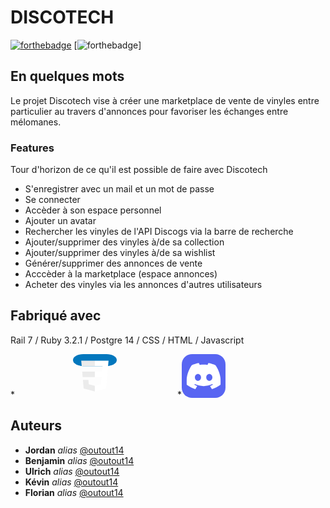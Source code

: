 # DISCOTECH

[![forthebadge](http://forthebadge.com/images/badges/built-with-love.svg)](http://forthebadge.com) [![forthebadge](https://forthebadge.com/images/badges/made-with-ruby.svg)]


## En quelques mots

Le projet Discotech vise à créer une marketplace de vente de vinyles entre particulier au travers d'annonces pour favoriser les échanges entre mélomanes.


### Features

Tour d'horizon de ce qu'il est possible de faire avec Discotech

- S'enregistrer avec un mail et un mot de passe
- Se connecter
- Accèder à son espace personnel
- Ajouter un avatar
- Rechercher les vinyles de l'API Discogs via la barre de recherche
- Ajouter/supprimer des vinyles à/de sa collection
- Ajouter/supprimer des vinyles à/de sa wishlist
- Générer/supprimer des annonces de vente
- Acccèder à la marketplace (espace annonces)
- Acheter des vinyles via les annonces d'autres utilisateurs


## Fabriqué avec
Rail 7 / Ruby 3.2.1 / Postgre 14 / CSS / HTML / Javascript

*<svg width="256" height="70" viewBox="0 0 256 256" fill="none" xmlns="http://www.w3.org/2000/svg">
<rect width="256" height="70" rx="60" fill="#0277BD"/>
<path d="M53.7527 102.651L56.6155 134.593H128.096V102.651H53.7527Z" fill="#EBEBEB"/>
<path d="M128.095 38H127.985H48L50.9036 69.9423H128.095V38Z" fill="#EBEBEB"/>
<path d="M128.095 218.841V185.608L127.955 185.645L92.3813 176.04L90.1072 150.564H72.821H58.0425L62.5175 200.718L127.948 218.882L128.095 218.841Z" fill="#EBEBEB"/>
<path d="M167.318 134.593L163.61 176.019L127.985 185.635V218.866L193.468 200.718L193.948 195.321L201.454 111.229L202.233 102.651L208 38H127.985V69.9423H172.994L170.088 102.651H127.985V134.593H167.318Z" fill="white"/>
</svg>
*<svg xmlns="http://www.w3.org/2000/svg" width="70" height="70" fill="none" viewBox="0 0 256 256"><rect width="256" height="256" fill="#5865F2" rx="60"/><g clip-path="url(#clip0_158_82)"><path fill="#fff" d="M197.308 64.7966C184.561 58.9476 170.892 54.6383 156.599 52.1701C156.339 52.1225 156.079 52.2415 155.945 52.4796C154.187 55.6064 152.239 59.6856 150.876 62.8918C135.503 60.5904 120.21 60.5904 105.153 62.8918C103.789 59.6143 101.771 55.6064 100.005 52.4796C99.8707 52.2495 99.6107 52.1305 99.3504 52.1701C85.0659 54.6304 71.3963 58.9397 58.6411 64.7966C58.5307 64.8442 58.4361 64.9236 58.3732 65.0267C32.4449 103.763 25.3421 141.547 28.8265 178.863C28.8423 179.046 28.9447 179.22 29.0867 179.331C46.1934 191.894 62.7642 199.521 79.0273 204.576C79.2876 204.655 79.5634 204.56 79.729 204.346C83.5761 199.092 87.0054 193.553 89.9456 187.728C90.1192 187.386 89.9535 186.982 89.5989 186.847C84.1594 184.783 78.98 182.268 73.9977 179.411C73.6037 179.181 73.5721 178.617 73.9347 178.347C74.9831 177.561 76.0318 176.744 77.033 175.919C77.2141 175.768 77.4665 175.736 77.6794 175.831C110.411 190.775 145.846 190.775 178.191 175.831C178.404 175.728 178.657 175.76 178.846 175.911C179.847 176.736 180.895 177.561 181.952 178.347C182.314 178.617 182.291 179.181 181.897 179.411C176.914 182.323 171.735 184.783 166.288 186.839C165.933 186.974 165.775 187.386 165.949 187.728C168.952 193.545 172.381 199.084 176.157 204.338C176.315 204.56 176.599 204.655 176.859 204.576C193.201 199.521 209.772 191.894 226.879 179.331C227.028 179.22 227.123 179.053 227.139 178.871C231.309 135.73 220.154 98.2554 197.568 65.0346C197.513 64.9236 197.419 64.8442 197.308 64.7966ZM94.8335 156.142C84.9792 156.142 76.8594 147.095 76.8594 135.984C76.8594 124.873 84.8217 115.826 94.8335 115.826C104.924 115.826 112.965 124.953 112.807 135.984C112.807 147.095 104.845 156.142 94.8335 156.142ZM161.29 156.142C151.435 156.142 143.316 147.095 143.316 135.984C143.316 124.873 151.278 115.826 161.29 115.826C171.38 115.826 179.421 124.953 179.264 135.984C179.264 147.095 171.38 156.142 161.29 156.142Z"/></g><defs><clipPath id="clip0_158_82"><rect width="200" height="154.93" fill="#fff" transform="translate(28 51)"/></clipPath></defs></svg>




## Auteurs
* **Jordan** _alias_ [@outout14](https://github.com/outout14)
* **Benjamin** _alias_ [@outout14](https://github.com/outout14)
* **Ulrich** _alias_ [@outout14](https://github.com/outout14)
* **Kévin** _alias_ [@outout14](https://github.com/outout14)
* **Florian** _alias_ [@outout14](https://github.com/outout14)

